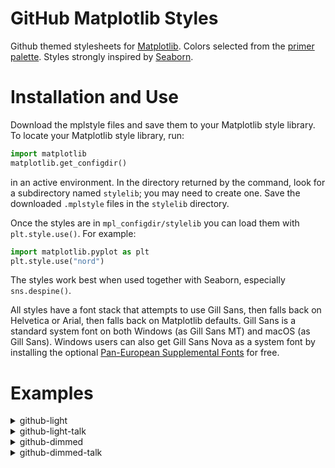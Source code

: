 # GitHub Matplotlib Styles

Github themed stylesheets for [Matplotlib](https://matplotlib.org/). Colors selected from the [primer palette](https://github.com/primer/primitives). Styles strongly inspired by [Seaborn](https://seaborn.pydata.org/).


# Installation and Use

Download the mplstyle files and save them to your Matplotlib style library. To locate your Matplotlib style library, run:
```py
import matplotlib
matplotlib.get_configdir()
```
in an active environment. In the directory returned by the command, look for a subdirectory named `stylelib`; you may need to create one. Save the downloaded `.mplstyle` files in the `stylelib` directory.

Once the styles are in `mpl_configdir/stylelib` you can load them with `plt.style.use()`. For example:
```py
import matplotlib.pyplot as plt
plt.style.use("nord")
```
The styles work best when used together with Seaborn, especially `sns.despine()`.

All styles have a font stack that attempts to use Gill Sans, then falls back on Helvetica or Arial, then falls back on Matplotlib defaults. Gill Sans is a standard system font on both Windows (as Gill Sans MT) and macOS (as Gill Sans). Windows users can also get Gill Sans Nova as a system font by installing the optional [Pan-European Supplemental Fonts](https://docs.microsoft.com/en-us/windows/deployment/windows-10-missing-fonts#install-optional-fonts-manually-without-changing-language-settings) for free.


# Examples

<details>
  <summary>github-light</summary>
  
  ![ex-github-light](https://github.com/garland-culbreth/github-matplotlib-theme/assets/70354045/091088a8-007f-4acc-bf1f-37fd2d431243)
</details>

<details>
  <summary>github-light-talk</summary>
  
  ![ex-github-light-talk](https://github.com/garland-culbreth/github-matplotlib-theme/assets/70354045/4de6474e-7fc8-4325-b7b5-4b1034d6b261)
</details>

<details>
  <summary>github-dimmed</summary>
  
  ![ex-github-dimmed](https://github.com/garland-culbreth/github-matplotlib-theme/assets/70354045/69668335-e553-4f82-9aae-c87c24a31d8f)
</details>

<details>
  <summary>github-dimmed-talk</summary>
  
  ![ex-github-dimmed-talk](https://github.com/garland-culbreth/github-matplotlib-theme/assets/70354045/896a0ff2-4e01-4611-8657-bcf6e3689165)
</details>
